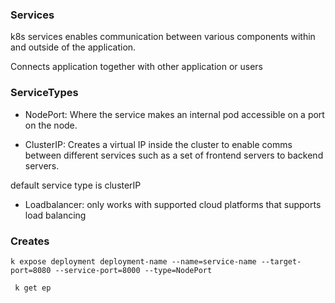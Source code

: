 ### Services

k8s services enables communication between various components within and outside of the application.

Connects application together with other application or users

### ServiceTypes

- NodePort: Where the service makes an internal pod accessible on a port on the node.

- ClusterIP: Creates a virtual IP inside the cluster to enable comms between different services such as a set of frontend servers to backend servers.

default service type is clusterIP

- Loadbalancer: only works with supported cloud platforms that supports load balancing


### Creates 

`k expose deployment deployment-name --name=service-name --target-port=8080 --service-port=8000 --type=NodePort`

` k get ep`
